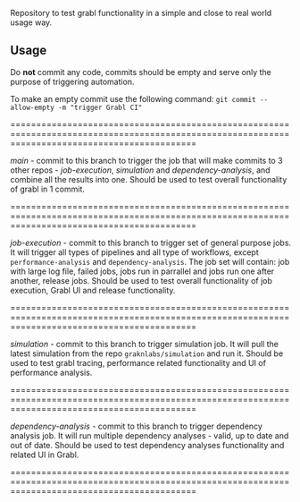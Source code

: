 Repository to test grabl functionality in a simple and close to real world usage way.

## Usage

Do **not** commit any code, commits should be empty and serve only the purpose of triggering automation.

To make an empty commit use the following command:
`git commit --allow-empty -m "trigger Grabl CI"`

================================================================================================================================================

*main* - commit to this branch to trigger the job that will make commits to 3 other repos - *job-execution*, *simulation* and *dependency-analysis*, and combine all the results into one.
Should be used to test overall functionality of grabl in 1 commit.

================================================================================================================================================

*job-execution* - commit to this branch to trigger set of general purpose jobs.
It will trigger all types of pipelines and all type of workflows, except `performance-analysis` and `dependency-analysis`.
The job set will contain: job with large log file, failed jobs, jobs run in parrallel and jobs run one after another, release jobs.
Should be used to test overall functionality of job execution, Grabl UI and release functionality.

================================================================================================================================================

*simulation* - commit to this branch to trigger simulation job.
It will pull the latest simulation from the repo `graknlabs/simulation` and run it.
Should be used to test grabl tracing, performance related functionality and UI of performance analysis.

================================================================================================================================================


*dependency-analysis* - commit to this branch to trigger dependency analysis job.
It will run multiple dependency analyses - valid, up to date and out of date.
Should be used to test dependency analyses functionality and related UI in Grabl.

================================================================================================================================================
